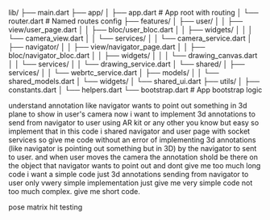 lib/
├── main.dart
├── app/
│   ├── app.dart              # App root with routing
│   └── router.dart           # Named routes config
├── features/
│   ├── user/
│   │   ├── view/user_page.dart
│   │   ├── bloc/user_bloc.dart
│   │   ├── widgets/
│   │   │   └── camera_view.dart
│   │   └── services/
│   │       └── camera_service.dart
│   ├── navigator/
│   │   ├── view/navigator_page.dart
│   │   ├── bloc/navigator_bloc.dart
│   │   ├── widgets/
│   │   │   └── drawing_canvas.dart
│   │   └── services/
│   │       └── drawing_service.dart
│   └── shared/
│       ├── services/
│       │   └── webrtc_service.dart
│       ├── models/
│       │   └── shared_models.dart
│       └── widgets/
│           └── shared_ui.dart
├── utils/
│   ├── constants.dart
│   └── helpers.dart
└── bootstrap.dart           # App bootstrap logic



understand annotation like navigator wants to point out something in 3d plane to show in user's camera
now i want to implement 3d annotations to send from navigator to user using AR kit or any other you know but easy so implement that in this code  i shared navigator and user page with socket services so give me code without an error of implementing 3d annotations (like navigator is pointing out something but in 3D) by the navigator to sent to user.  and when user moves the camera the annotation shold be there on the object that navigator wants to point out  and dont give me too much long code i want a simple code just 3d annotations sending from navigator to user only vwery simple implementation just give me very simple code not too much complex. give me short code.




pose matrix
hit testing
